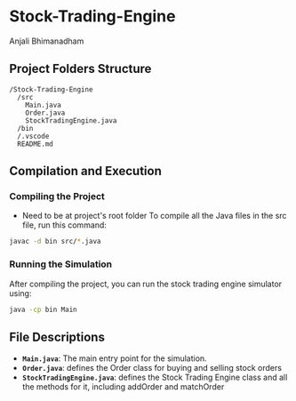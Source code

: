 # Stock-Trading-Engine
Anjali Bhimanadham

## Project Folders Structure
```
/Stock-Trading-Engine
  /src
    Main.java
    Order.java
    StockTradingEngine.java
  /bin
  /.vscode
  README.md
```

## Compilation and Execution

### **Compiling the Project**
* Need to be at project's root folder
To compile all the Java files in the src file, run this command:
```sh
javac -d bin src/*.java
```

### **Running the Simulation**
After compiling the project, you can run the stock trading engine simulator using:
```sh
java -cp bin Main
```

## File Descriptions
- **`Main.java`**: The main entry point for the simulation.
- **`Order.java`**: defines the Order class for buying and selling stock orders
- **`StockTradingEngine.java`**: defines the Stock Trading Engine class and all the methods for it, including addOrder and matchOrder



